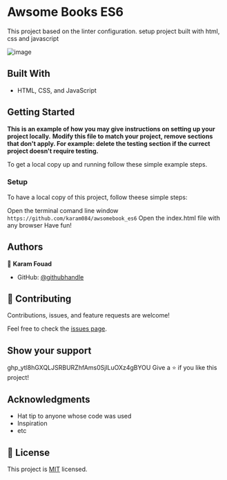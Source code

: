 # Awsome Books ES6

This project based on the linter configuration. setup project built with html, css and javascript

![image](https://user-images.githubusercontent.com/31547587/153085428-e5240a86-f0f9-41ec-aa9c-c43d721415ce.png)

## Built With

- HTML, CSS, and JavaScript

## Getting Started

**This is an example of how you may give instructions on setting up your project locally.**
**Modify this file to match your project, remove sections that don't apply. For example: delete the testing section if the currect project doesn't require testing.**

To get a local copy up and running follow these simple example steps.

### Setup

To have a local copy of this project, follow theese simple steps:

Open the terminal comand line window
`https://github.com/karam084/awsomebook_es6`
Open the index.html file with any browser
Have fun!

## Authors

👤 **Karam Fouad**

- GitHub: [@githubhandle](https://github.com/Karam084)

## 🤝 Contributing

Contributions, issues, and feature requests are welcome!

Feel free to check the [issues page](../../issues/).

## Show your support

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
Give a ⭐️ if you like this project!

## Acknowledgments

- Hat tip to anyone whose code was used
- Inspiration
- etc

## 📝 License

This project is [MIT](./MIT.md) licensed.
